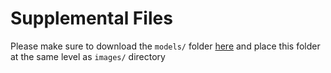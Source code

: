 # Supplemental Files
Please make sure to download the `models/` folder [here](https://drive.google.com/drive/folders/1mjBdQWaJcNRhE0K34ltTdAZbdvtTWOqw?usp=sharing) and place this folder at the same level as `images/` directory
